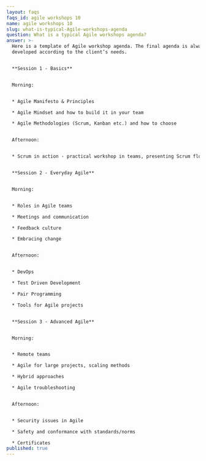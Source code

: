 ```yaml
---
layout: faqs
faqs_id: agile workshops 10
name: agile workshops 10
slug: what-is-typical-Agile-workshops-agenda
question: What is a typical Agile workshops agenda?
answer: >-
  Here is a template of Agile workshop agenda. The final agenda is alwayd
  developed according to the client’s needs.


  **Session 1 - Basics**


  Morning:


  * Agile Manifesto & Principles 

  * Agile Mindset and how to build it in your team

  * Agile Methodologies (Scrum, Kanban etc.) and how to choose


  Afternoon:


  * Scrum in action - practical workshop in teams, presenting Scrum flow


  **Session 2 - Everyday Agile**


  Morning:


  * Roles in Agile teams

  * Meetings and communication

  * Feedback culture

  * Embracing change


  Afternoon:


  * DevOps

  * Test Driven Development

  * Pair Programming

  * Tools for Agile projects


  **Session 3 - Advanced Agile**


  Morning:


  * Remote teams 

  * Agile for large projects, scaling methods

  * Hybrid approaches

  * Agile troubleshooting


  Afternoon:


  * Security issues in Agile

  * Safety and conformance with standards/norms

  * Certificates
published: true
---
```

